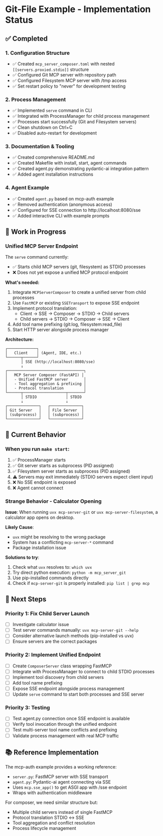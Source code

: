 # Git-File Example - Implementation Status

## ✅ Completed

### 1. Configuration Structure
- ✅ Created `mcp_server_composer.toml` with nested `[[servers.proxied.stdio]]` structure
- ✅ Configured Git MCP server with repository path
- ✅ Configured Filesystem MCP server with /tmp access
- ✅ Set restart policy to "never" for development testing

### 2. Process Management
- ✅ Implemented `serve` command in CLI
- ✅ Integrated with ProcessManager for child process management
- ✅ Processes start successfully (Git and Filesystem servers)
- ✅ Clean shutdown on Ctrl+C
- ✅ Disabled auto-restart for development

### 3. Documentation & Tooling
- ✅ Created comprehensive README.md
- ✅ Created Makefile with install, start, agent commands
- ✅ Created agent.py demonstrating pydantic-ai integration pattern
- ✅ Added agent installation instructions

### 4. Agent Example
- ✅ Created `agent.py` based on mcp-auth example
- ✅ Removed authentication (anonymous access)
- ✅ Configured for SSE connection to http://localhost:8080/sse
- ✅ Added interactive CLI with example prompts

## 🚧 Work in Progress

### Unified MCP Server Endpoint

The `serve` command currently:
- ✅ Starts child MCP servers (git, filesystem) as STDIO processes
- ❌ Does not yet expose a unified MCP protocol endpoint

**What's needed:**
1. Integrate `MCPServerComposer` to create a unified server from child processes
2. Use `FastMCP` or existing `SSETransport` to expose SSE endpoint
3. Implement protocol translation:
   - Client → SSE → Composer → STDIO → Child servers
   - Child servers → STDIO → Composer → SSE → Client
4. Add tool name prefixing (git:log, filesystem:read_file)
5. Start HTTP server alongside process manager

**Architecture:**
```
┌─────────────┐
│   Client    │ (Agent, IDE, etc.)
└──────┬──────┘
       │ SSE (http://localhost:8080/sse)
       ↓
┌──────────────────────────────────┐
│   MCP Server Composer (FastAPI) │
│   - Unified FastMCP server       │
│   - Tool aggregation & prefixing │
│   - Protocol translation         │
└──────┬───────────────────┬───────┘
       │ STDIO             │ STDIO
       ↓                   ↓
┌──────────────┐   ┌──────────────┐
│ Git Server   │   │ File Server  │
│ (subprocess) │   │ (subprocess) │
└──────────────┘   └──────────────┘
```

## 📝 Current Behavior

### When you run `make start`:
1. ✅ ProcessManager starts
2. ✅ Git server starts as subprocess (PID assigned)
3. ✅ Filesystem server starts as subprocess (PID assigned)
4. ⚠️ Servers may exit immediately (STDIO servers expect client input)
5. ❌ No SSE endpoint is exposed
6. ❌ Agent cannot connect

### Strange Behavior - Calculator Opening
**Issue**: When running `uvx mcp-server-git` or `uvx mcp-server-filesystem`, a calculator app opens on desktop.

**Likely Cause**:
- `uvx` might be resolving to the wrong package
- System has a conflicting `mcp-server-*` command
- Package installation issue

**Solutions to try**:
1. Check what `uvx` resolves to: `which uvx`
2. Try direct python execution: `python -m mcp_server_git`
3. Use pip-installed commands directly
4. Check if `mcp-server-git` is properly installed: `pip list | grep mcp`

## 🎯 Next Steps

### Priority 1: Fix Child Server Launch
- [ ] Investigate calculator issue
- [ ] Test server commands manually: `uvx mcp-server-git --help`
- [ ] Consider alternative launch methods (pip-installed vs uvx)
- [ ] Ensure servers are the correct packages

### Priority 2: Implement Unified Endpoint
- [ ] Create `ComposerServer` class wrapping FastMCP
- [ ] Integrate with ProcessManager to connect to child STDIO processes
- [ ] Implement tool discovery from child servers
- [ ] Add tool name prefixing
- [ ] Expose SSE endpoint alongside process management
- [ ] Update `serve` command to start both processes and SSE server

### Priority 3: Testing
- [ ] Test agent.py connection once SSE endpoint is available
- [ ] Verify tool invocation through the unified endpoint
- [ ] Test multi-server tool name conflicts and prefixing
- [ ] Validate process management with real MCP traffic

## 📚 Reference Implementation

The mcp-auth example provides a working reference:
- `server.py`: FastMCP server with SSE transport
- `agent.py`: Pydantic-ai agent connecting via SSE
- Uses `mcp.sse_app()` to get ASGI app with /sse endpoint
- Wraps with authentication middleware

For composer, we need similar structure but:
- Multiple child servers instead of single FastMCP
- Protocol translation STDIO ↔ SSE
- Tool aggregation and conflict resolution
- Process lifecycle management
